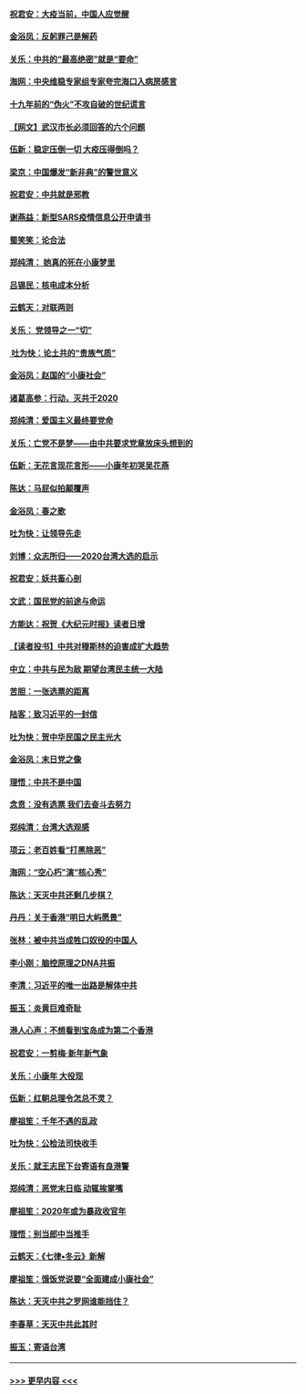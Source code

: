 #### [祝君安：大疫当前，中国人应觉醒](../pages/nsc993/n11821946.md?t=01270111) 
#### [金浴凤：反躬罪己是解药](../pages/nsc993/n11820280.md?t=01270111) 
#### [关乐：中共的“最高绝密”就是“要命”](../pages/nsc993/n11816946.md?t=01270111) 
#### [海网：中央维稳专家组专家夸完海口入病房感言](../pages/nsc993/n11815138.md?t=01270111) 
#### [十九年前的“伪火”不攻自破的世纪谎言](../pages/nsc993/n11813238.md?t=01270111) 
#### [【网文】武汉市长必须回答的六个问题](../pages/nsc993/n11813848.md?t=01270111) 
#### [伍新：稳定压倒一切 大疫压得倒吗？](../pages/nsc993/n11812634.md?t=01270111) 
#### [梁京：中国爆发“新非典”的警世意义](../pages/nsc993/n11812554.md?t=01270111) 
#### [祝君安：中共就是邪教](../pages/nsc993/n11812431.md?t=01270111) 
#### [谢燕益：新型SARS疫情信息公开申请书](../pages/nsc993/n11808840.md?t=01270111) 
#### [蜀笑笑：论合法](../pages/nsc993/n11808064.md?t=01270111) 
#### [郑纯清： 她真的死在小康梦里](../pages/nsc993/n11806623.md?t=01270111) 
#### [吕锡民：核电成本分析](../pages/nsc993/n11806284.md?t=01270111) 
#### [云鹤天：对联两则](../pages/nsc993/n11805957.md?t=01270111) 
#### [关乐： 党领导之一“切”](../pages/nsc993/n11804505.md?t=01270111) 
#### [ 吐为快：论土共的“贵族气质”](../pages/nsc993/n11804490.md?t=01270111) 
#### [金浴凤：赵国的“小康社会”](../pages/nsc993/n11804452.md?t=01270111) 
#### [诸葛高参：行动，灭共于2020](../pages/nsc993/n11804120.md?t=01270111) 
#### [郑纯清：爱国主义最终要党命](../pages/nsc993/n11802197.md?t=01270111) 
#### [关乐：亡党不是梦——由中共要求党章放床头想到的](../pages/nsc993/n11802156.md?t=01270111) 
#### [伍新：无花言现花言形——小康年初哭吴花燕](../pages/nsc993/n11800044.md?t=01270111) 
#### [陈达：马屁似拍颠覆声](../pages/nsc993/n11800010.md?t=01270111) 
#### [金浴凤：春之歌](../pages/nsc993/n11797687.md?t=01270111) 
#### [吐为快：让领导先走](../pages/nsc993/n11797512.md?t=01270111) 
#### [刘博：众志所归——2020台湾大选的启示](../pages/nsc993/n11796878.md?t=01270111) 
#### [祝君安：妖共畜心剖](../pages/nsc993/n11794273.md?t=01270111) 
#### [文武：国民党的前途与命运](../pages/nsc993/n11794198.md?t=01270111) 
#### [方能达：祝贺《大纪元时报》读者日增](../pages/nsc993/n11793807.md?t=01270111) 
#### [【读者投书】中共对穆斯林的迫害成扩大趋势](../pages/nsc993/n11791371.md?t=01270111) 
#### [中立：中共与民为敌 期望台湾民主统一大陆](../pages/nsc993/n11790392.md?t=01270111) 
#### [苦胆：一张选票的距离](../pages/nsc993/n11788914.md?t=01270111) 
#### [陆客：致习近平的一封信](../pages/nsc993/n11788867.md?t=01270111) 
#### [吐为快：贺中华民国之民主光大](../pages/nsc993/n11788618.md?t=01270111) 
#### [金浴凤：末日党之像](../pages/nsc993/n11787475.md?t=01270111) 
#### [理悟：中共不是中国](../pages/nsc993/n11787463.md?t=01270111) 
#### [念贲：没有选票  我们去奋斗去努力](../pages/nsc993/n11787398.md?t=01270111) 
#### [郑纯清：台湾大选观感](../pages/nsc993/n11786210.md?t=01270111) 
#### [项云：老百姓看“打黑除恶”](../pages/nsc993/n11785398.md?t=01270111) 
#### [海网：“空心朽”演“核心秀”](../pages/nsc993/n11783874.md?t=01270111) 
#### [陈达：天灭中共还剩几步棋？](../pages/nsc993/n11783719.md?t=01270111) 
#### [丹丹：关于香港“明日大屿愿景”](../pages/nsc993/n11783273.md?t=01270111) 
#### [张林：被中共当成牲口奴役的中国人](../pages/nsc993/n11782397.md?t=01270111) 
#### [李小刚：脑控原理之DNA共振](../pages/nsc993/n11780962.md?t=01270111) 
#### [李清：习近平的唯一出路是解体中共](../pages/nsc993/n11780866.md?t=01270111) 
#### [振玉：炎黄巨难奇耻](../pages/nsc993/n11779632.md?t=01270111) 
#### [港人心声：不想看到宝岛成为第二个香港](../pages/nsc993/n11778817.md?t=01270111) 
#### [祝君安：一剪梅‧新年新气象](../pages/nsc993/n11776340.md?t=01270111) 
#### [关乐：小康年 大役现](../pages/nsc993/n11774213.md?t=01270111) 
#### [伍新：红朝总理令怎总不灵？](../pages/nsc993/n11770813.md?t=01270111) 
#### [廖祖笙：千年不遇的乱政](../pages/nsc993/n11770373.md?t=01270111) 
#### [吐为快：公检法司快收手](../pages/nsc993/n11770359.md?t=01270111) 
#### [关乐：就王志民下台寄语有良港警](../pages/nsc993/n11769903.md?t=01270111) 
#### [郑纯清：恶党末日临 动辄挨掌嘴](../pages/nsc993/n11769356.md?t=01270111) 
#### [廖祖笙：2020年或为暴政收官年](../pages/nsc993/n11768216.md?t=01270111) 
#### [理悟：别当郎中当推手](../pages/nsc993/n11768243.md?t=01270111) 
#### [云鹤天：《七律▪冬云》新解](../pages/nsc993/n11768204.md?t=01270111) 
#### [廖祖笙：饿饭党说要“全面建成小康社会”](../pages/nsc993/n11767482.md?t=01270111) 
#### [陈达：天灭中共之罗网谁能挡住？](../pages/nsc993/n11767465.md?t=01270111) 
#### [李春草：天灭中共此其时](../pages/nsc993/n11767452.md?t=01270111) 
#### [振玉：寄语台湾](../pages/nsc993/n11767432.md?t=01270111) 

----
#### [ >>> 更早内容 <<< ](../indexes/nsc993-earlier.md)
